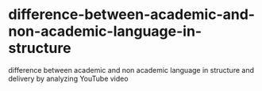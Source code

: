 # difference-between-academic-and-non-academic-language-in-structure
difference between academic and non academic language in structure and delivery by analyzing YouTube video
